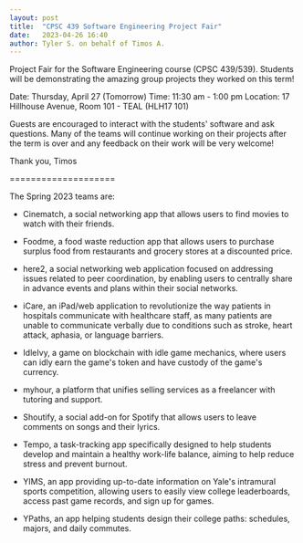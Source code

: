 ```yaml
---
layout: post
title:  "CPSC 439 Software Engineering Project Fair"
date:   2023-04-26 16:40
author: Tyler S. on behalf of Timos A.
---
```

Project Fair for the Software Engineering course (CPSC 439/539). Students will be demonstrating the amazing group projects they worked on this term!

Date: Thursday, April 27 (Tomorrow)
Time: 11:30 am - 1:00 pm
Location: 17 Hillhouse Avenue, Room 101 - TEAL (HLH17 101)

Guests are encouraged to interact with the students' software and ask questions. Many of the teams will continue working on their projects after the term is over and any feedback on their work will be very welcome!

Thank you,
Timos


====================

The Spring 2023 teams are:


- Cinematch, a social networking app that allows users to find movies to watch with their friends.

- Foodme, a food waste reduction app that allows users to purchase surplus food from restaurants and grocery stores at a discounted price.

- here2, a social networking web application focused on addressing issues related to peer coordination, by enabling users to centrally share in advance events and plans within their social networks.

- iCare, an iPad/web application to revolutionize the way patients in hospitals communicate with healthcare staff, as many patients are unable to communicate verbally due to conditions such as stroke, heart attack, aphasia, or language barriers.

- IdleIvy, a game on blockchain with idle game mechanics, where users can idly earn the game's token and have custody of the game's currency.

- myhour, a platform that unifies selling services as a freelancer with tutoring and support.

- Shoutify, a social add-on for Spotify that allows users to leave comments on songs and their lyrics.

- Tempo, a task-tracking app specifically designed to help students develop and maintain a healthy work-life balance, aiming to help reduce stress and prevent burnout.

- YIMS, an app providing up-to-date information on Yale's intramural sports competition, allowing users to easily view college leaderboards, access past game records, and sign up for games.

- YPaths, an app helping students design their college paths: schedules, majors, and daily commutes.
